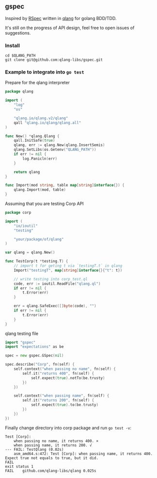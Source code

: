 ## gspec

Inspired by [RSpec](https://github.com/rspec) written in [qlang](github.com/qlang-libs/qlang) for golang BDD/TDD.

It's still on the progress of API design, feel free to open issues of suggestions.

### Install
```shell
cd $QLANG_PATH
git clone git@github.com:qlang-libs/gspec.git
```

### Example to integrate into `go test`

Prepare for the qlang interpreter
```go
package qlang

import (
	"log"
	"os"

	"qlang.io/qlang.v2/qlang"
	qall "qlang.io/qlang/qlang.all"
)

func New() *qlang.Qlang {
	qall.InitSafe(true)
	qlang, err := qlang.New(qlang.InsertSemis)
	qlang.SetLibs(os.Getenv("QLANG_PATH"))
	if err != nil {
		log.Panicln(err)
	}

	return qlang
}

func Import(mod string, table map[string]interface{}) {
	qlang.Import(mod, table)
}
```

Assuming that you are testing Corp API

```go
package corp

import (
	"io/ioutil"
	"testing"

	"your/package/of/qlang"
)

var qlang = qlang.New()

func TestCorp(t *testing.T) {
	// import t for geting t via `testingT.t` in qlang
	Import("testingT", map[string]interface{}{"t": t})

	// write testing into corp_test.ql
	code, err := ioutil.ReadFile("qlang.ql")
	if err != nil {
		t.Error(err)
	}

	err = qlang.SafeExec([]byte(code), "")
	if err != nil {
		t.Error(err)
	}
}
```

qlang testing file

```go
import "gspec"
import "expectations" as be

spec = new gspec.GSpec(nil)

spec.describe("Corp", fn(self) {
	self.context("when passing no name", fn(self) {
		self.it("returns 400", fn(self) {
			self.expect(true).notTo(be.trusty)
		})
	})

	self.context("when passing name", fn(self) {
		self.it("returns 200", fn(self) {
			self.expect(true).to(be.trusty)
		})
	})
})
```

Finally change directory into corp package and run `go test -v`:

```shell
Test [Corp]:
	when passing no name, it returns 400. ×
	when passing name, it returns 200. √
--- FAIL: TestQlang (0.02s)
	asm_amd64.s:472: Test [Corp]: when passing name, it returns 400. Expect true not equals to true, but it did.
FAIL
exit status 1
FAIL	github.com/qlang-libs/qlang	0.025s
```



